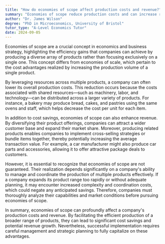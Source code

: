 ```yaml
---
title: "How do economies of scope affect production costs and revenue?"
summary: "Economies of scope reduce production costs and can increase revenue by enabling companies to produce a wider range of products more efficiently."
author: "Dr. James Wilson"
degree: "PhD in Microeconomics, University of Bristol"
tutor_type: "A-Level Economics Tutor"
date: 2024-09-05
---
```


Economies of scope are a crucial concept in economics and business strategy, highlighting the efficiency gains that companies can achieve by producing a diverse array of products rather than focusing exclusively on a single one. This concept differs from economies of scale, which pertain to the cost advantages realized by increasing the production volume of a single product.

By leveraging resources across multiple products, a company can often lower its overall production costs. This reduction occurs because the costs associated with shared resources—such as machinery, labor, and technology—can be distributed across a larger variety of products. For instance, a bakery may produce bread, cakes, and pastries using the same ovens and staff, which helps decrease the cost per unit for each item.

In addition to cost savings, economies of scope can also enhance revenue. By diversifying their product offerings, companies can attract a wider customer base and expand their market share. Moreover, producing related products enables companies to implement cross-selling strategies or bundle items together, thereby potentially increasing the average transaction value. For example, a car manufacturer might also produce car parts and accessories, allowing it to offer attractive package deals to customers.

However, it is essential to recognize that economies of scope are not guaranteed. Their realization depends significantly on a company's ability to manage and coordinate the production of multiple products effectively. If a company expands its product range too rapidly or without adequate planning, it may encounter increased complexity and coordination costs, which could negate any anticipated savings. Therefore, companies must thoroughly analyze their capabilities and market conditions before pursuing economies of scope.

In summary, economies of scope can profoundly affect a company's production costs and revenue. By facilitating the efficient production of a broader range of products, they can lead to significant cost savings and potential revenue growth. Nevertheless, successful implementation requires careful management and strategic planning to fully capitalize on these advantages.
    